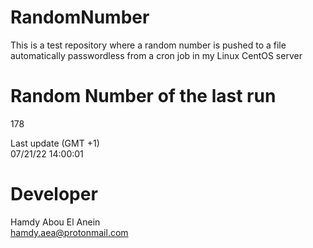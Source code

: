 # RandomNumber    
This is a test repository where a random number is pushed to a file automatically passwordless from a cron job in my Linux CentOS server    
# Random Number of the last run   
178
      
Last update (GMT +1)    
07/21/22 14:00:01
# Developer    
Hamdy Abou El Anein   
hamdy.aea@protonmail.com
